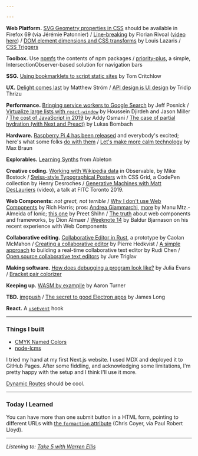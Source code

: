 ```yaml
---

---
```


__Web Platform.__ [SVG Geometry properties in CSS](https://bugzilla.mozilla.org/show_bug.cgi?id=1383650) should be available in Firefox 69 (via Jérémie Patonnier) / [Line-breaking](https://florian.rivoal.net/talks/line-breaking/) by Florian Rivoal ([video here](https://www.youtube.com/watch?v=hXP0M7Um1dI&app=desktop)) / [DOM element dimensions and CSS transforms](https://www.impressivewebs.com/dom-element-dimensions-and-css-transforms/) by Louis Lazaris / [CSS Triggers](https://csstriggers.com/)

__Toolbox.__ Use [npmfs](https://npmfs.com) the contents of npm packages / [priority-plus](https://jayfreestone.github.io/priority-plus/), a simple, IntersectionObserver-based solution for navigation bars

__SSG.__ [Using bookmarklets to script static sites](https://tomcritchlow.com/2019/06/19/bookmarklets-static-sites/) by Tom Critchlow 

__UX.__ [Delight comes last](https://matthewstrom.com/writing/delight-comes-last/) by Matthew Ström / [API design is UI design](https://uxdesign.cc/api-design-is-ui-design-a-way-to-collaborative-handoff-3d31ff57bb1) by Tridip Thrizu

__Performance.__ [Bringing service workers to Google Search](https://web.dev/google-search-sw) by Jeff Posnick / [Virtualize large lists with `react-window`](https://web.dev/virtualize-long-lists-react-window/) by Houssein Djirdeh and Jason Miller / [The cost of JavaScript in 2019](https://v8.dev/blog/cost-of-javascript-2019) by Addy Osmani / [The case of partial hydration (with Next and Preact)](https://medium.com/spring-media-techblog/how-we-achieved-the-best-web-performance-with-partial-hydration-20fab9c808d5) by Lukas Bombach

__Hardware.__ [Raspberry Pi 4 has been released](https://www.raspberrypi.org/blog/raspberry-pi-4-on-sale-now-from-35/) and everybody's excited; here's what some folks [do with them](https://t.co/Yt5ZiStUrT) / [Let's make more calm technology](https://medium.com/@maxbraun/meet-accent-352cfa95813a) by Max Braun

__Explorables.__ [Learning Synths](https://learningsynths.ableton.com/) from Ableton

__Creative coding.__ [Working with Wikipedia data](https://observablehq.com/@mbostock/working-with-wikipedia-data) in Observable, by Mike Bostock / [Swiss-style Typographical Posters](https://codepen.io/collection/DbzqqP) with CSS Grid, a CodePen collection by Henry Desroches / [Generative Machines with Matt DesLauriers](https://www.youtube.com/watch?v=8Uo6zFwSO78) (video), a talk at FITC Toronto 2019.

__Web Components:__ _not great, not terrible_ / [Why I don't use Web Components](https://dev.to/richharris/why-i-don-t-use-web-components-2cia) by Rich Harris; pros: [Andrea Giammarchi](https://gist.github.com/WebReflection/71aed0c811e2e88e3cd3c647213f0e6c), [more]() by Manu Mtz.-Almeida of Ionic; [this one](https://dev.to/shihn/why-i-use-web-components-my-use-cases-1nip) by Preet Shihn / [The truth](https://blog.almaer.com/the-truth-about-web-components-and-frameworks/) about web components and frameworks, by Dion Almaer / [Weeknote 14](https://www.baldurbjarnason.com/weeknote-14/) by 
Baldur Bjarnason on his recent experience with Web Components

__Collaborative editing.__ [Collaborative Editor in Rust](https://caolan.org/posts/collaborative_editor_in_rust.html), a prototype by Caolan McMahon / [Creating a collaborative editor](https://pierrehedkvist.com/posts/1-creating-a-collaborative-editor) by Pierre Hedkvist / [A simple approach](http://digitalfreepen.com/2017/10/06/simple-real-time-collaborative-text-editor.html) to building a real-time collaborative text editor by Rudi Chen / [Open source collaborative text editors](https://juretriglav.si/open-source-collaborative-text-editors/) by Jure Triglav

__Making software.__ [How does debugging a program look like?](https://jvns.ca/blog/2019/06/23/a-few-debugging-resources/) by Julia Evans / [Bracket pair colorizer](https://twitter.com/erinfranmc/status/1141732650123702273)

__Keeping up.__ [WASM by examplle](https://wasmbyexample.dev/) by Aaron Turner

__TBD.__ [imgpush](https://github.com/hauxir/imgpush) / 
[The secret to good Electron apps](https://jlongster.com/secret-of-good-electron-apps) by James Long

__React.__ A [`useEvent`](https://github.com/facebook/react/pull/15927) hook

---

### Things I built

* [CMYK Named Colors](https://danburzo.github.io/webcolors-cmyk)
* [node-lcms](https://github.com/danburzo/node-lcms)

I tried my hand at my first Next.js website. I used MDX and deployed it to GitHub Pages. After some fiddling, and acknowledging some limitations, I'm pretty happy with the setup and I think I'll use it more.

[Dynamic Routes](https://github.com/zeit/next.js/issues/7607) should be cool.

---

### Today I Learned

You can have more than one submit button in a HTML form, pointing to different URLs with [the `formaction` attribute](https://css-tricks.com/separate-form-submit-buttons-go-different-urls/) (Chris Coyer, via Paul Robert Lloyd).

---

_Listening to: [Take 5 with Warren Ellis](https://podcasts.apple.com/au/podcast/take-5/id1251358023?i=1000442258760)_